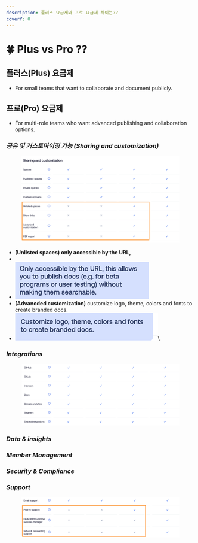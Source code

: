 ```yaml
---
description: 플러스 요금제와 프로 요금제 차이는??
coverY: 0
---
```


# 🍀 Plus vs Pro ??

## 플러스(Plus) 요금제

* For small teams that want to collaborate and document publicly.

## 프로(Pro) 요금제

* For multi-role teams who want advanced publishing and collaboration options.



### _공유 및 커스토마이징 기능 (Sharing and customization)_

<figure><img src="../.gitbook/assets/image-2.png" alt=""><figcaption></figcaption></figure>

* **(Unlisted spaces) only accessible by the URL,**
* &#x20;
* &#x20;![](<../.gitbook/assets/image (5).png>)
* **(Advancded customization)** customize logo, theme, colors and fonts to create branded docs.
* &#x20;![](<../.gitbook/assets/image (3).png>)\




### _Integrations_

<figure><img src="../.gitbook/assets/image.png" alt=""><figcaption></figcaption></figure>

### _Data & insights_





### _Member Management_



### _Security & Compliance_



### _Support_

<div align="center" data-full-width="false">

<figure><img src="../.gitbook/assets/Screenshot 2023-07-06 at 13.33.48.png" alt=""><figcaption></figcaption></figure>

</div>

